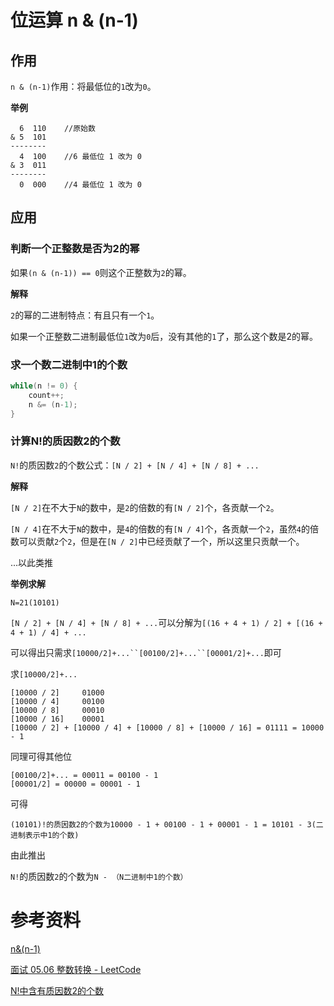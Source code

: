 # 位运算 n & (n-1)

## 作用

`n & (n-1)`作用：将最低位的`1`改为`0`。

**举例**

```
  6  110	//原始数
& 5  101
--------
  4  100	//6 最低位 1 改为 0
& 3  011
--------
  0  000	//4 最低位 1 改为 0
```

## 应用

### 判断一个正整数是否为2的幂

如果`(n & (n-1)) == 0`则这个正整数为`2`的幂。

**解释**

`2`的幂的二进制特点：有且只有一个`1`。

如果一个正整数二进制最低位`1`改为`0`后，没有其他的`1`了，那么这个数是2的幂。

### 求一个数二进制中1的个数

```java
while(n != 0) {
    count++;
    n &= (n-1);
}
```

### 计算N!的质因数2的个数

`N!`的质因数`2`的个数公式：`[N / 2] + [N / 4] + [N / 8] + ...`

**解释**

`[N / 2]`在不大于`N`的数中，是`2`的倍数的有`[N / 2]`个，各贡献一个`2`。

`[N / 4]`在不大于`N`的数中，是`4`的倍数的有`[N / 4]`个，各贡献一个`2`，虽然`4`的倍数可以贡献`2`个`2`，但是在`[N / 2]`中已经贡献了一个，所以这里只贡献一个。

...以此类推

**举例求解**

`N=21(10101)`

`[N / 2] + [N / 4] + [N / 8] + ...`可以分解为`[(16 + 4 + 1) / 2] + [(16 + 4 + 1) / 4] + ...`

可以得出只需求`[10000/2]+...``[00100/2]+...``[00001/2]+...`即可

求`[10000/2]+...`

```
[10000 / 2]     01000
[10000 / 4]     00100
[10000 / 8]     00010
[10000 / 16]    00001
[10000 / 2] + [10000 / 4] + [10000 / 8] + [10000 / 16] = 01111 = 10000 - 1
```

同理可得其他位

```
[00100/2]+... = 00011 = 00100 - 1
[00001/2] = 00000 = 00001 - 1
```

可得

```
(10101)!的质因数2的个数为10000 - 1 + 00100 - 1 + 00001 - 1 = 10101 - 3(二进制表示中1的个数)
```

由此推出

`N!`的质因数`2`的个数为`N - （N二进制中1的个数）`

# 参考资料

[n&(n-1)](https://blog.csdn.net/zheng0518/article/details/8882394)

[面试 05.06 整数转换 - LeetCode](https://leetcode-cn.com/problems/convert-integer-lcci/)

[N!中含有质因数2的个数](https://blog.csdn.net/Naruto_ahu/article/details/8747432)